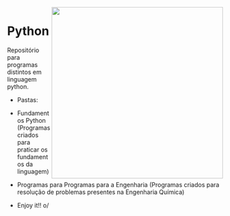 <img align="right" width="400" height="400" src="https://user-images.githubusercontent.com/81400943/113368555-74611000-9335-11eb-83aa-a0e7c0c515ff.jpg">

# Python
 Repositório para programas distintos em linguagem python.
- Pastas:

- Fundamentos Python (Programas criados para praticar os fundamentos da linguagem)
- Programas para Programas para a Engenharia (Programas criados para resolução de problemas presentes na Engenharia Química)


- Enjoy it!! o/
